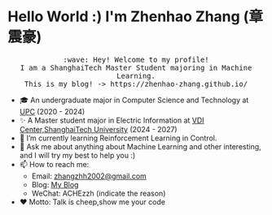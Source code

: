 # Hello World :) I'm Zhenhao Zhang (章震豪)

<p align="center">
  <samp>
    :wave: Hey! Welcome to my profile!
    <br>I am a ShanghaiTech Master Student majoring in Machine Learning.
    <br>This is my blog! -> https://zhenhao-zhang.github.io/
  </samp>
<br>
</p>

- 🎓 An undergraduate major in Computer Science and Technology at <a href="https://www.upc.edu.cn/">UPC</a> (2020 - 2024)
- ✨ A Master student major in Electric Information at <a href="https://vic.shanghaitech.edu.cn/">VDI Center,ShanghaiTech University</a> (2024 - 2027)
- 🌱 I’m currently learning Reinforcement Learning in Control.
- 💬 Ask me about anything about Machine Learning and other interesting, and I will try my best to help you :)
- 📫 How to reach me: 
  - Email: zhangzhh2002@gmail.com
  - Blog: <a href="https://zhenhao-zhang.github.io/">My Blog</a>
  - WeChat: ACHEzzh (indicate the reason)
- ❤️ Motto: Talk is cheep,show me your code

